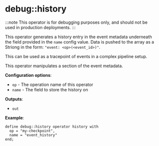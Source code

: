 # debug::history

:::note
    This operator is for debugging purposes only, and should not be used in production deployments.
:::

This operator generates a history entry in the event metadata underneath the field provided in the `name` config value. Data is pushed to the array as a Striong in the form: `"event: <op>(<event_id>)"`.

This can be used as a tracepoint of events in a complex pipeline setup.

This operator manipulates a section of the event metadata.

**Configuration options**:

- `op` - The operation name of this operator
- `name` - The field to store the history on

**Outputs**:

- `out`

**Example**:

```trickle
define debug::history operator history with
  op = "my-checkpoint",
  name = "event_history"
end;
```